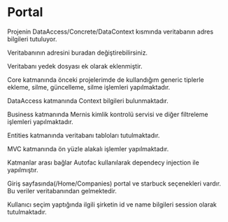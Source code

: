 # Portal
 Projenin DataAccess/Concrete/DataContext kısmında veritabanın adres bilgileri tutuluyor.
 
Veritabanının adresini buradan değiştirebilirsiniz.

Veritabanı yedek dosyası ek olarak eklenmiştir.


Core katmanında önceki projelerimde de kullandığım generic tiplerle ekleme, silme, güncelleme, silme işlemleri yapılmaktadır.

DataAccess katmanında Context bilgileri bulunmaktadır.

Business katmanında Mernis kimlik kontrolü servisi ve diğer filtreleme işlemleri yapılmaktadır.

Entities katmanında veritabanı tabloları tutulmaktadır.

MVC katmanında ön yüzle alakalı işlemler yapılmaktadır.

Katmanlar arası bağlar Autofac kullanılarak dependecy injection ile yapılmıştır.

Giriş sayfasında(/Home/Companies) portal ve starbuck seçenekleri vardır. Bu veriler veritabanından gelmektedir.

Kullanıcı seçim yaptığında ilgili şirketin id ve name bilgileri session olarak tutulmaktadır.







